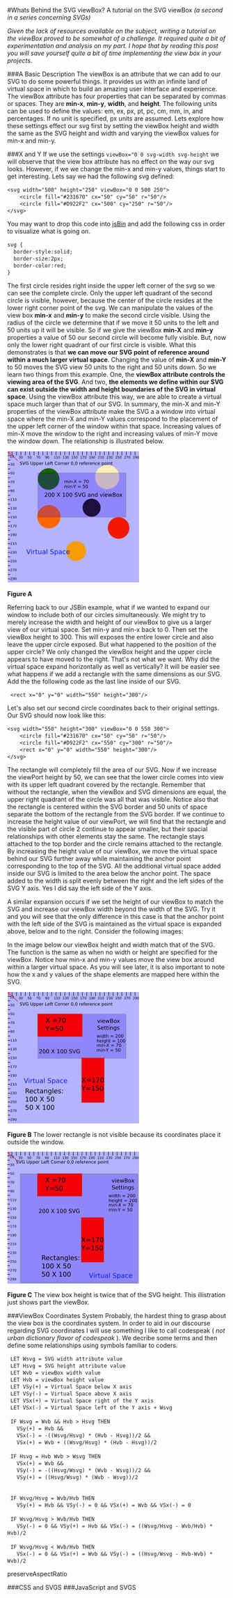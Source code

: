 #Whats Behind the SVG viewBox?
A tutorial on the SVG viewBox *(a second in a series concerning SVGs)*

*Given the lack of resources available on the subject, writing a tutorial on the viewBox proved to be somewhat of a challenge. It required quite a bit of experimentation and analysis on my part. I hope that by reading this post you will save yourself quite a bit of time implementing the view box in your projects.*

###A Basic Description
The viewBox is an attribute that we can add to our SVG to do some powerful things. It provides us with an infinite land of virtual space in which to build an amazing user interface and experience. The viewBox attribute has four properties that can be separated by commas or spaces. They are **min-x**, **min-y**, **width**, and **height**. The following units can be used to define the values: em, ex, px, pt, pc, cm, mm, in, and percentages. If no unit is specified, px units are assumed. Lets explore how these settings effect our svg first by setting the viewBox height and width the same as the SVG height and width and varying the viewBox values for min-x and min-y. 

###X and Y
If we use the settings ```viewBox="0 0 svg-width svg-height``` we will observe that the view box attribute has no effect on the way our svg looks. However, if we we change the min-x and min-y values, things start to get interesting. Lets say we had the following svg defined:

    <svg width="500" height="250" viewBox="0 0 500 250">
        <circle fill="#231670" cx="50" cy="50" r="50"/>
        <circle fill="#D922F2" cx="500" cy="250" r="50"/>
    </svg>

You may want to drop this code into [jsBin](https://jsbin.com/yoyip/4/edit?html,output) and add the following css in order to visualize what is going on.
 
 ```
 svg {
   border-style:solid;
   border-size:2px;
   border-color:red;
 }
 ```
 
 The first circle resides right inside the upper left corner of the svg so we can see the complete circle. Only the upper left quadrant of the second circle is visible, however, because the center of the circle resides at the lower right corner point of the svg. We can manipulate the values of the view box **min-x** and **min-y** to make the second circle visible. Using the radius of the circle we determine that if we move it 50 units to the left and 50 units up it will be visible. So if we give the viewBox **min-X** and **min-y** properties a value of 50 our second circle will become fully visible. But, now only the lower right quadrant of our first circle is visible. What this demonstrates is that **we can move our SVG point of reference around within a much larger virtual space**. Changing the value of **min-X** and **min-Y** to 50 moves the SVG view 50 units to the right and 50 units down. So we learn two things from this example. One, the **viewBox attribute controls the viewing area of the SVG**. And two, **the elements we define within our SVG can exist outside the width and height boundaries of the SVG in virtual space**. Using the viewBox attribute this way, we are able to create a virtual space much larger than that of our SVG. In summary, the min-X and min-Y properties of the viewBox attribute make the SVG a a window into virtual space where the min-X and min-Y values correspond to the placement of the upper left corner of the window within that space. Increasing values of min-X move the window to the right and increasing values of min-Y move the window down. The relationship is illustrated below.
 
 ![image view box in virtual space](svgViewBoxPanner.svg.png)
 
 **Figure A**
 
 Referring back to our JSBin example, what if we wanted to expand our window to include both of our circles simultaneously. We might try to merely increase the width and height of our viewBox to give us a larger view of our virtual space. Set min-y and min-x back to 0. Then set the viewBox height to 300. This will exposes the entire lower circle and also leave the upper circle exposed. But what happened to the position of the upper circle? We only changed the viewBox height and the upper circle appears to have moved to the right. That's not what we want. Why did the virtual space expand horizontally as well as vertically? It will be easier see what happens if we add a rectangle with the same dimensions as our SVG. Add the the following code as the last line inside of our SVG.
  
     <rect x="0" y="0" width="550" height="300"/>
 Let's also set our second circle coordinates back to their original settings. Our SVG should now look like this:
 
    <svg width="550" height="300" viewBox="0 0 550 300">
        <circle fill="#231670" cx="50" cy="50" r="50"/>
        <circle fill="#D922F2" cx="550" cy="300" r="50"/>
        <rect x="0" y="0" width="550" height="300"/>
    </svg>

 The rectangle will completely fill the area of our SVG. Now if we increase the viewPort height by 50, we can see that the lower circle comes into view with its upper left quadrant covered by the rectangle. Remember that without the rectangle, when the viewBox and SVG dimensions are equal, the upper right quadrant of the circle was all that was visible. Notice also that the rectangle is centered within the SVG border and 50 units of space separate the bottom of the rectangle from the SVG border. If we continue to increase the height value of our viewPort, we will find that the rectangle and the visible part of circle 2 continue to appear smaller, but their spacial relationships with other elements stay the same. The rectangle stays attached to the top border and the circle remains attached to the rectangle. By increasing the height value of our viewBox, we move the virtual space behind our SVG further away while maintaining the anchor point corresponding to the top of the SVG. All the additional virtual space added inside our SVG is limited to the area below the anchor point. The space added to the width is split evenly between the right and the left sides of the SVG Y axis. Yes I did say the left side of the Y axis.
 
 A similar expansion occurs if we set the height of our viewBox to match the SVG and increase our viewBox width beyond the width of the SVG. Try it and you will see that the only difference in this case is that the anchor point with the left side of the SVG is maintained as the virtual space is expanded above, below and to the right. Consider the following images:
  
  In the image below our viewBox height and width match that of the SVG. The function is the same as when no width or height are specified for the viewBox. Notice how min-x and min-y values move the view box around within a larger virtual space. As you will see later, it is also important to note how the x and y values of the shape elements are mapped here within the SVG.
  
  ![image view box in virtual space](svgViewBoxOut1.svg.png)
  
  **Figure B** The lower rectangle is not visible because its coordinates place it outside the window.
  
  ![image view box in virtual space](svgViewBoxOut2.svg.png)
  
  **Figure C** The view box height is twice that of the SVG height. This illistration just shows part the viewBox.
 
 ###ViewBox Coordinates System
 Probably, the hardest thing to grasp about the view box is the coordinates system. In order to aid in our discourse regarding SVG coordinates I will use something I like to call codespeak ( *not urban dictionary flavor of codespeak* ). We decribe some terms and then define some relationships using symbols familiar to coders.
 
     LET Wsvg = SVG width attribute value
     LET Hsvg = SVG height attribute value
     LET Wvb = viewBox width value
     LET Hvb = viewBox height value
     LET VSy(+) = Virtual Space below X axis
     LET VSy(-) = Virtual Space above X axis
     LET VSx(+) = Virtual Space right of the Y axis
     LET VSx(-) = Virtual Space left of the Y axis + Wsvg
     
     IF Wsvg = Wvb && Hvb > Hsvg THEN
       VSy(+) = Hvb &&
       VSx(-) = -((Wsvg/Hsvg) * (Hvb - Hsvg))/2 &&
       VSx(+) = Wvb + ((Wsvg/Hsvg) * (Hvb - Hsvg))/2
       
     IF Hsvg = Hvb Wvb > Wsvg THEN
       VSx(+) = Wvb &&
       VSy(-) = -((Hsvg/Wsvg) * (Wvb - Wsvg))/2 &&
       VSy(+) = ((Hsvg/Wsvg) * (Wvb - Wsvg))/2
       
       
     IF Wsvg/Hsvg = Wvb/Hvb THEN
       VSy(+) = Hvb && VSy(-) = 0 && VSx(+) = Wvb && VSx(-) = 0
       
     IF Wsvg/Hsvg > Wvb/Hvb THEN
       VSy(-) = 0 && VSy(+) = Hvb && VSx(-) = ((Wsvg/Hsvg - Wvb/Hvb) * Hvb)/2
       
     IF Wsvg/Hsvg < Wvb/Hvb THEN
       VSx(-) = 0 && VSx(+) = Wvb && VSy(-) = ((Hsvg/Wsvg - Hvb-Wvb) * Wvb)/2
       
 
 
 
 
  preserveAspectRatio

###CSS and SVGS
###JavaScript and SVGS
